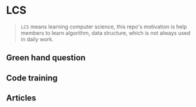 # LCS

> `LCS` means learning computer science, this repo's motivation is help members to learn algorithm, data structure, which is not always used in daily work.


## Green hand question

## Code training


## Articles